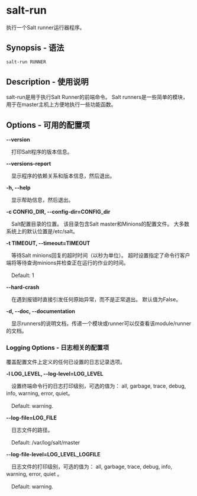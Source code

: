# salt-run

执行一个Salt runner运行器程序。

## Synopsis - 语法
```bash
salt-run RUNNER
```

## Description - 使用说明

salt-run是用于执行Salt Runner的前端命令。 Salt runners是一些简单的模块，用于在master主机上方便地执行一些功能函数。
## Options - 可用的配置项

**--version**

　打印Salt程序的版本信息。

**--versions-report**

　显示程序的依赖关系和版本信息，然后退出。

**-h, --help**

　显示帮助信息，然后退出。

**-c CONFIG_DIR, --config-dir=CONFIG_dir**

　Salt配置目录的位置。 该目录包含Salt master和Minions的配置文件。 大多数系统上的默认位置是/etc/salt。

**-t TIMEOUT, --timeout=TIMEOUT**

　等待Salt minions回复的超时时间（以秒为单位）。 超时设置指定了命令行客户端将等待查询minions并检查正在运行的作业的时间。

　Default: 1

**--hard-crash**

　在遇到报错时直接引发任何原始异常，而不是正常退出。 默认值为False。

**-d, --doc, --documentation**

　显示runners的说明文档，传递一个模块或runner可以仅查看该module/runner的文档。

### Logging Options - 日志相关的配置项

覆盖配置文件上定义的任何已设置的日志记录选项。

**-l LOG_LEVEL, --log-level=LOG_LEVEL**

　设置终端命令行的日志打印级别，可选的值为： all, garbage, trace, debug, info, warning, error, quiet。

　Default: warning.

**--log-file=LOG_FILE**

　日志文件的路径。

　Default:  /var/log/salt/master

**--log-file-level=LOG_LEVEL_LOGFILE**

　日志文件的打印级别，可选的值为： all, garbage, trace, debug, info, warning, error, quiet 。

　Default: warning.
